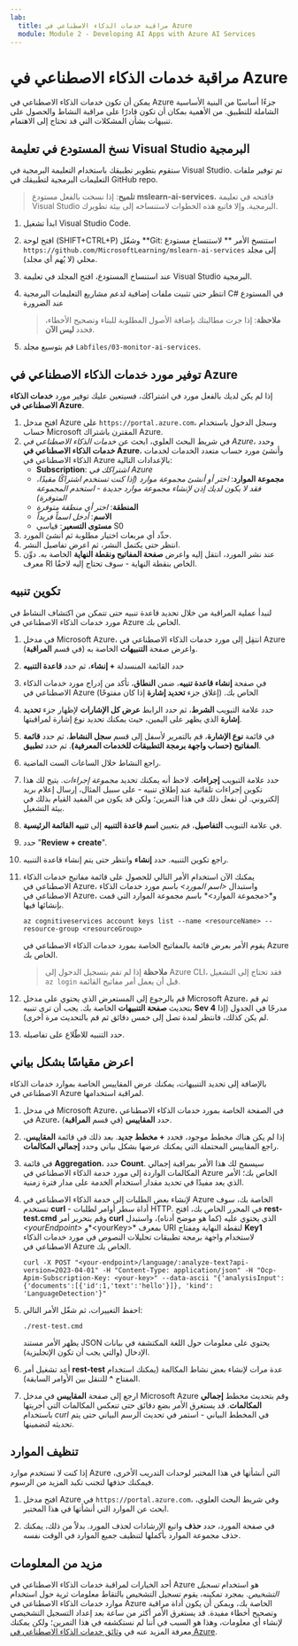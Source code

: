 ```yaml
---
lab:
  title: مراقبة خدمات الذكاء الاصطناعي في Azure
  module: Module 2 - Developing AI Apps with Azure AI Services
---
```


# مراقبة خدمات الذكاء الاصطناعي في Azure

يمكن أن تكون خدمات الذكاء الاصطناعي في Azure جزءًا أساسيًا من البنية الأساسية الشاملة للتطبيق. من الأهمية بمكان أن تكون قادرًا على مراقبة النشاط والحصول على تنبيهات بشأن المشكلات التي قد تحتاج إلى الاهتمام.

## نسخ المستودع في تعليمة Visual Studio البرمجية

ستقوم بتطوير تطبيقك باستخدام التعليمة البرمجية في Visual Studio. تم توفير ملفات التعليمات البرمجية لتطبيقك في GitHub repo.

> **تلميح**: إذا نسخت بالفعل مستودع **mslearn-ai-services**، فافتحه في تعليمة Visual Studio البرمجية. وإلا فاتبع هذه الخطوات لاستنساخه إلى بيئة تطويرك.

1. ابدأ تشغيل Visual Studio Code.
2. افتح لوحة (SHIFT+CTRL+P) وشغّل **Git: استنسخ الأمر ** لاستنساخ مستودع `https://github.com/MicrosoftLearning/mslearn-ai-services` إلى مجلد محلي (لا يُهم أي مجلد).
3. عند استنساخ المستودع، افتح المجلد في تعليمة Visual Studio البرمجية.
4. انتظر حتى تثبيت ملفات إضافية لدعم مشاريع التعليمات البرمجية C# في المستودع عند الضرورة

    > **ملاحظة**: إذا جرت مطالبتك بإضافة الأصول المطلوبة للبناء وتصحيح الأخطاء، فحدد **ليس الآن**.

5. قم بتوسيع مجلد `Labfiles/03-monitor-ai-services`.

## توفير مورد خدمات الذكاء الاصطناعي في Azure

إذا لم يكن لديك بالفعل مورد في اشتراكك، فسيتعين عليك توفير مورد **خدمات الذكاء الاصطناعي في Azure**.

1. افتح مدخل Azure على `https://portal.azure.com`، وسجل الدخول باستخدام حساب Microsoft المقترن باشتراك Azure.
2. في شريط البحث العلوي، ابحث عن *خدمات الذكاء الاصطناعي في Azure*، وحدد **خدمات الذكاء الاصطناعي في Azure**، وأنشئ مورد حساب متعدد الخدمات لخدمات الذكاء الاصطناعي في Azure بالإعدادات التالية:
    - **Subscription**: *اشتراكك في Azure*
    - **مجموعة الموارد**: *اختر أو أنشئ مجموعة موارد (إذا كنت تستخدم اشتراكًا مقيدًا، فقد لا يكون لديك إذن لإنشاء مجموعة موارد جديدة - استخدم المجموعة المتوفرة)*
    - **المنطقة**: *اختر أي منطقة متوفرة*
    - **الاسم**: *أدخل اسماً فريداً*
    - **مستوى التسعير**: قياسي S0
3. حدِّد أي مربعات اختيار مطلوبة ثم أنشئ المورد.
4. انتظر حتى يكتمل النشر، ثم اعرض تفاصيل النشر.
5. عند نشر المورد، انتقل إليه واعرض **صفحة المفاتيح ونقطة النهاية** الخاصة به. دوِّن معرف RI الخاص بنقطة النهاية - سوف تحتاج إليه لاحقًا.

## تكوين تنبيه

لنبدأ عملية المراقبة من خلال تحديد قاعدة تنبيه حتى تتمكن من اكتشاف النشاط في مورد خدمات الذكاء الاصطناعي في Azure الخاص بك.

1. في مدخل Microsoft Azure، انتقِل إلى مورد خدمات الذكاء الاصطناعي في Azure واعرض صفحة **التنبيهات** الخاصة به (في قسم **المراقبة**).
2. حدد القائمة المنسدلة **+ إنشاء**، ثم حدد **قاعدة التنبيه**
3. في صفحة **إنشاء قاعدة تنبيه**، ضمن **النطاق**، تأكد من إدراج مورد خدمات الذكاء الاصطناعي في Azure الخاص بك. (إغلاق جزء **تحديد إشارة** إذا كان مفتوحًا)
4. حدد علامة التبويب **الشرط**، ثم حدد الرابط **عرض كل الإشارات** لإظهار جزء **تحديد إشارة** الذي يظهر على اليمين، حيث يمكنك تحديد نوع إشارة لمراقبتها.
5. في قائمة **نوع الإشارة**، قم بالتمرير لأسفل إلى قسم **سجل النشاط**، ثم حدد **قائمة المفاتيح (حساب واجهة برمجة التطبيقات للخدمات المعرفية)**. ثم حدد **تطبيق**.
6. راجع النشاط خلال الساعات الست الماضية.
7. حدد علامة التبويب **إجراءات**. لاحظ أنه يمكنك تحديد *مجموعة إجراءات*. يتيح لك هذا تكوين إجراءات تلقائية عند إطلاق تنبيه - على سبيل المثال، إرسال إعلام بريد إلكتروني. لن نفعل ذلك في هذا التمرين؛ ولكن قد يكون من المفيد القيام بذلك في بيئة التشغيل.
8. في علامة التبويب **التفاصيل**، قم بتعيين **اسم قاعدة التنبيه** إلى **تنبيه القائمة الرئيسية**.
9. حدد "**Review + create**". 
10. راجع تكوين التنبيه. حدد **إنشاء** وانتظر حتى يتم إنشاء قاعدة التنبيه.
11. يمكنك الآن استخدام الأمر التالي للحصول على قائمة مفاتيح خدمات الذكاء الاصطناعي في Azure، واستبدال *&lt;اسم المورد&gt;* باسم مورد خدمات الذكاء الاصطناعي في Azure، و*&lt;مجموعة الموارد&gt;* باسم مجموعة الموارد التي قمت بإنشائها فيها.

    ```
    az cognitiveservices account keys list --name <resourceName> --resource-group <resourceGroup>
    ```

    يقوم الأمر بعرض قائمة بالمفاتيح الخاصة بمورد خدمات الذكاء الاصطناعي في Azure الخاص بك.

    > **ملاحظة** إذا لم تقم بتسجيل الدخول إلى Azure CLI، فقد تحتاج إلى التشغيل `az login` قبل أن يعمل أمر مفاتيح القائمة.

12. قم بالرجوع إلى المستعرض الذي يحتوي على مدخل Microsoft Azure، ثم قم بتحديث **صفحة التنبيهات** الخاصة بك. يجب أن ترى تنبيه **Sev 4** مدرجًا في الجدول (إذا لم يكن كذلك، فانتظر لمدة تصل إلى خمس دقائق ثم قم بالتحديث مرة أخرى).
13. حدد التنبيه للاطّلاع على تفاصيله.

## اعرض مقياسًا بشكل بياني

بالإضافة إلى تحديد التنبيهات، يمكنك عرض المقاييس الخاصة بموارد خدمات الذكاء الاصطناعي في Azure لمراقبة استخدامها.

1. في مدخل Microsoft Azure، في الصفحة الخاصة بمورد خدمات الذكاء الاصطناعي في Azure، حدد **المقاييس** (في قسم **المراقبة**).
2. إذا لم يكن هناك مخطط موجود، فحدد **+ مخطط جديد**. بعد ذلك في قائمة **المقاييس**، راجع المقاييس المحتملة التي يمكنك عرضها بشكل بياني وحدد **إجمالي المكالمات**.
3. في قائمة **Aggregation**، حدد **Count**.  سيسمح لك هذا الأمر بمراقبة إجمالي المكالمات الواردة إلى مورد خدمة الذكاء الاصطناعي في Azure الخاص بك؛ الأمر الذي يعد مفيدًا في تحديد مقدار استخدام الخدمة على مدار فترة زمنية.
4. لإنشاء بعض الطلبات إلى خدمة الذكاء الاصطناعي في Azure الخاصة بك، سوف تستخدم **curl** - أداة سطر أوامر لطلبات HTTP. في المحرر الخاص بك، افتح **rest-test.cmd** وقم بتحرير أمر **curl** الذي يحتوي عليه (كما هو موضح أدناه)، واستبدل *&lt;yourEndpoint&gt;* و*&lt;yourKey&gt;* بمعرف URI لنقطة النهاية ومفتاح **Key1** لاستخدام واجهة برمجة تطبيقات تحليلات النصوص في مورد خدمات الذكاء الاصطناعي في Azure الخاص بك.

    ```
    curl -X POST "<your-endpoint>/language/:analyze-text?api-version=2023-04-01" -H "Content-Type: application/json" -H "Ocp-Apim-Subscription-Key: <your-key>" --data-ascii "{'analysisInput':{'documents':[{'id':1,'text':'hello'}]}, 'kind': 'LanguageDetection'}"
    ```

5. احفظ التغييرات، ثم شغّل الأمر التالي:

    ```
    ./rest-test.cmd
    ```

    يظهر الأمر مستند JSON يحتوي على معلومات حول اللغة المكتشفة في بيانات الإدخال (والتي يجب أن تكون الإنجليزية).

6. أعِد تشغيل أمر **rest-test** عدة مرات لإنشاء بعض نشاط المكالمة (يمكنك استخدام المفتاح **^** للتنقل بين الأوامر السابقة).
7. ارجع إلى صفحة **المقاييس** في مدخل Microsoft Azure وقم بتحديث مخطط **إجمالي المكالمات**. قد يستغرق الأمر بضع دقائق حتى تنعكس المكالمات التي أجريتها باستخدام *curl* في المخطط البياني - استمر في تحديث الرسم البياني حتى يتم تحديثه لتضمينها.

## تنظيف الموارد

إذا كنت لا تستخدم موارد Azure التي أنشأتها في هذا المختبر لوحدات التدريب الأخرى، فيمكنك حذفها لتجنب تكبد المزيد من الرسوم.

1. افتح مدخل Azure في `https://portal.azure.com`، وفي شريط البحث العلوي، ابحث عن الموارد التي أنشأتها في هذا المختبر.

2. في صفحة المورد، حدد **حذف** واتبع الإرشادات لحذف المورد. بدلاً من ذلك، يمكنك حذف مجموعة الموارد بأكملها لتنظيف جميع الموارد في الوقت نفسه.

## مزيد من المعلومات

أحد الخيارات لمراقبة خدمات الذكاء الاصطناعي في Azure هو استخدام *تسجيل التشخيص*. بمجرد تمكينه، يقوم تسجيل التشخيص بالتقاط معلومات ثرية حول استخدام موارد خدمات الذكاء الاصطناعي في Azure الخاصة بك، ويمكن أن يكون أداة مراقبة وتصحيح أخطاء مفيدة. قد يستغرق الأمر أكثر من ساعة بعد إعداد التسجيل التشخيصي لإنشاء أي معلومات، وهذا هو السبب في أننا لم نستكشفه في هذا التمرين؛ ولكن يمكنك معرفة المزيد عنه في [وثائق خدمات الذكاء الاصطناعي في Azure](https://docs.microsoft.com/azure/ai-services/diagnostic-logging).
